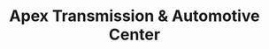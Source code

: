 ---
title: "Apex Transmission & Automotive Center"
url: /apex/apex-transmission-und-automotive-center/
shop: Autowerkstatt
---
